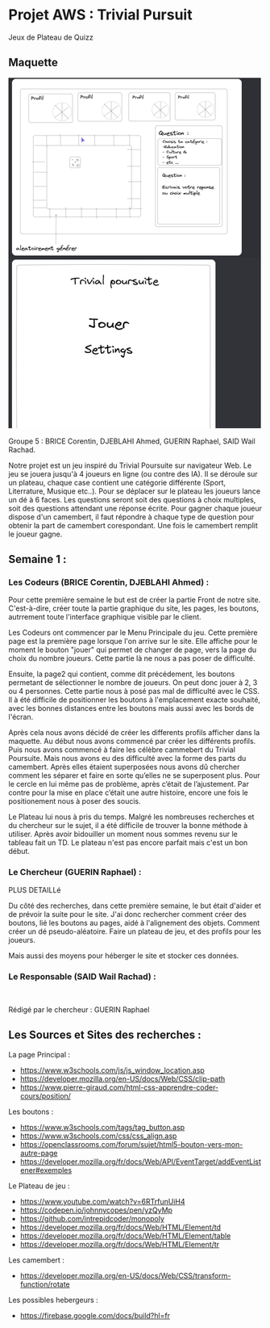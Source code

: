 # **Projet AWS : Trivial Pursuit**

Jeux de Plateau de Quizz

## Maquette

![Alt text](assets/images/maquette.png)

Groupe 5 : BRICE Corentin, DJEBLAHI Ahmed, GUERIN Raphael, SAID Wail Rachad.

Notre projet est un jeu inspiré du Trivial Poursuite sur navigateur Web. Le jeu se jouera jusqu'à 4 joueurs en ligne (ou contre des IA). Il se déroule sur un plateau, chaque case contient une catégorie différente (Sport, Literrature, Musique etc..). Pour se déplacer sur le plateau les joueurs lance un dé à 6 faces. Les questions seront soit des questions à choix multiples, soit des questions attendant une réponse écrite. Pour gagner chaque joueur dispose d'un camembert, il faut répondre à chaque type de question pour obtenir la part de camembert corespondant. Une fois le camembert remplit le joueur gagne.


## **Semaine** 1 :

### **Les Codeurs** (BRICE Corentin, DJEBLAHI Ahmed) :

Pour cette première semaine le but est de créer la partie Front de notre site. C'est-à-dire, créer toute la partie graphique du site, les pages, les boutons, autrrement toute l'interface graphique visible par le client. 

Les Codeurs ont commencer par le Menu Principale du jeu. Cette première page est la première page lorsque l'on arrive sur le site. Elle affiche pour le moment le bouton "jouer" qui permet de changer de page, vers la page du choix du nombre joueurs. Cette partie là ne nous a pas poser de difficulté.

Ensuite, la page2 qui contient, comme dit précédement, les boutons permetant de sélectionner le nombre de joueurs. On peut donc jouer à 2, 3 ou 4 personnes. Cette partie nous à posé pas mal de difficulté avec le CSS. Il à été difficile de positionner les boutons à l'emplacement exacte souhaité, avec les bonnes distances entre les boutons mais aussi avec les bords de l'écran.

Après cela nous avons décidé de créer les differents profils afficher dans la maquette. Au début nous avons commencé par créer les différents profils. Puis nous avons commencé à faire les célèbre cammebert du Trivial Poursuite. Mais nous avons eu des difficulté avec la forme des parts du camembert. Après elles étaient superposées nous avons dû chercher comment les séparer et faire en sorte qu’elles ne se superposent plus. Pour le cercle en lui même pas de problème, après c’était de l’ajustement. Par contre pour la mise en place c’était une autre histoire, encore une fois le positionement nous à poser des soucis.

Le Plateau lui nous à pris du temps. Malgré les nombreuses recherches et du chercheur sur le sujet, il a été difficile de trouver la bonne méthode à utiliser. Après avoir bidouiller un moment nous sommes revenu sur le tableau fait un TD. Le plateau n'est pas encore parfait mais c'est un bon début.

### **Le Chercheur** (GUERIN Raphael) :

PLUS DETAILLé

Du côté des recherches, dans cette première semaine, le but était d'aider et de prévoir la suite pour le site. J'ai donc rechercher comment créer des boutons, lié les boutons au pages, aidé à l'alignement des objets.
Comment créer un dé pseudo-aléatoire. Faire un plateau de jeu, et des profils pour les joueurs.

Mais aussi des moyens pour héberger le site et stocker ces données. 

### **Le Responsable** (SAID Wail Rachad) :

<br>


Rédigé par le chercheur : GUERIN Raphael
<br>

Les Sources et Sites des recherches :
-----
La page Principal :
- https://www.w3schools.com/js/js_window_location.asp
- https://developer.mozilla.org/en-US/docs/Web/CSS/clip-path
- https://www.pierre-giraud.com/html-css-apprendre-coder-cours/position/

Les boutons : 
- https://www.w3schools.com/tags/tag_button.asp
- https://www.w3schools.com/css/css_align.asp
- https://openclassrooms.com/forum/sujet/html5-bouton-vers-mon-autre-page
- https://developer.mozilla.org/fr/docs/Web/API/EventTarget/addEventListener#exemples

Le Plateau de jeu :
- https://www.youtube.com/watch?v=6RTrfunUiH4
- https://codepen.io/johnnycopes/pen/yzQyMp
- https://github.com/intrepidcoder/monopoly
- https://developer.mozilla.org/fr/docs/Web/HTML/Element/td
- https://developer.mozilla.org/fr/docs/Web/HTML/Element/table
- https://developer.mozilla.org/fr/docs/Web/HTML/Element/tr

Les camembert : 
- https://developer.mozilla.org/en-US/docs/Web/CSS/transform-function/rotate

Les possibles hebergeurs : 
- https://firebase.google.com/docs/build?hl=fr
